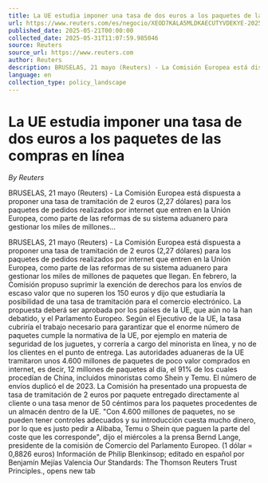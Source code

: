 ```yaml
---
title: La UE estudia imponer una tasa de dos euros a los paquetes de las compras en línea
url: https://www.reuters.com/es/negocio/XEOD7KALA5MLDKAECUTYVDEKYE-2025-05-21/
published_date: 2025-05-21T00:00:00
collected_date: 2025-05-31T11:07:59.985046
source: Reuters
source_url: https://www.reuters.com
author: Reuters
description: BRUSELAS, 21 mayo (Reuters) - La Comisión Europea está dispuesta a proponer una tasa de tramitación de 2 euros (2,27 dólares) para los paquetes de pedidos realizados por internet que entren en la Unión Europea, como parte de las reformas de su sistema aduanero para gestionar los miles de millones...
language: en
collection_type: policy_landscape
---
```


# La UE estudia imponer una tasa de dos euros a los paquetes de las compras en línea

*By Reuters*

BRUSELAS, 21 mayo (Reuters) - La Comisión Europea está dispuesta a proponer una tasa de tramitación de 2 euros (2,27 dólares) para los paquetes de pedidos realizados por internet que entren en la Unión Europea, como parte de las reformas de su sistema aduanero para gestionar los miles de millones...

BRUSELAS, 21 mayo (Reuters) - La Comisión Europea está dispuesta a proponer una tasa de tramitación de 2 euros (2,27 dólares) para los paquetes de pedidos realizados por internet que entren en la Unión Europea, como parte de las reformas de su sistema aduanero para gestionar los miles de millones de paquetes que llegan. En febrero, la Comisión propuso suprimir la exención de derechos para los envíos de escaso valor que no superen los 150 euros y dijo que estudiaría la posibilidad de una tasa de tramitación para el comercio electrónico. La propuesta deberá ser aprobada por los países de la UE, que aún no la han debatido, y el Parlamento Europeo. Según el Ejecutivo de la UE, la tasa cubriría el trabajo necesario para garantizar que el enorme número de paquetes cumple la normativa de la UE, por ejemplo en materia de seguridad de los juguetes, y correría a cargo del minorista en línea, y no de los clientes en el punto de entrega. Las autoridades aduaneras de la UE tramitaron unos 4.600 millones de paquetes de poco valor comprados en internet, es decir, 12 millones de paquetes al día, el 91% de los cuales procedían de China, incluidos minoristas como Shein y Temu. El número de envíos duplicó el de 2023. La Comisión ha presentado una propuesta de tasa de tramitación de 2 euros por paquete entregado directamente al cliente o una tasa menor de 50 céntimos para los paquetes procedentes de un almacén dentro de la UE. "Con 4.600 millones de paquetes, no se pueden tener controles adecuados y su introducción cuesta mucho dinero, por lo que es justo pedir a Alibaba, Temu o Shein que paguen la parte del coste que les corresponde", dijo el miércoles a la prensa Bernd Lange, presidente de la comisión de Comercio del Parlamento Europeo. (1 dólar = 0,8826 euros) Información de Philip Blenkinsop; editado en español por Benjamín Mejías Valencia Our Standards: The Thomson Reuters Trust Principles., opens new tab